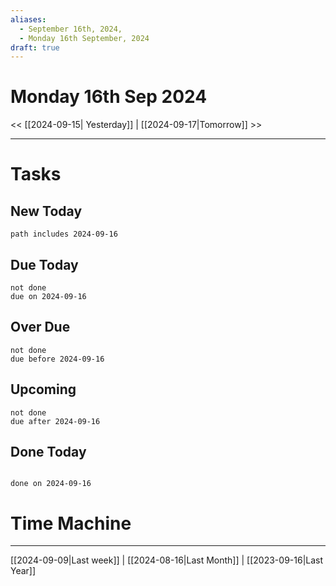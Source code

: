 ```yaml
---
aliases:
  - September 16th, 2024,
  - Monday 16th September, 2024
draft: true
---
```

# Monday 16th Sep 2024

<< [[2024-09-15| Yesterday]] | [[2024-09-17|Tomorrow]] >>


---





# Tasks

## New Today

```tasks
path includes 2024-09-16
```

## Due Today

```tasks
not done
due on 2024-09-16
```

## Over Due

```tasks
not done
due before 2024-09-16
```

## Upcoming

```tasks
not done
due after 2024-09-16
```

## Done Today

```tasks

done on 2024-09-16

```

# Time Machine

---
[[2024-09-09|Last week]] |  [[2024-08-16|Last Month]] | [[2023-09-16|Last Year]]
